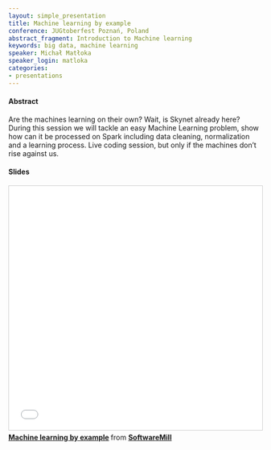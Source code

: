 ```yaml
---
layout: simple_presentation
title: Machine learning by example
conference: JUGtoberfest Poznań, Poland
abstract_fragment: Introduction to Machine learning
keywords: big data, machine learning
speaker: Michał Matłoka
speaker_login: matloka
categories:
- presentations
---
```


<h4>Abstract</h4>
Are the machines learning on their own? Wait, is Skynet already here? During this session we will tackle an easy Machine Learning problem, show how can it be processed on Spark including data cleaning, normalization and a learning process. Live coding session, but only if the machines don’t rise against us.

<h4>Slides</h4>

<iframe src="//www.slideshare.net/slideshow/embed_code/key/mlhDGtC31u3OZP" width="595" height="485" frameborder="0" marginwidth="0" marginheight="0" scrolling="no" style="border:1px solid #CCC; border-width:1px; margin-bottom:5px; max-width: 100%;" allowfullscreen> </iframe> <div style="margin-bottom:5px"> <strong> <a href="//www.slideshare.net/SoftwareMill/machine-learning-by-example" title="Machine learning by example" target="_blank">Machine learning by example</a> </strong> from <strong><a target="_blank" href="//www.slideshare.net/SoftwareMill">SoftwareMill</a></strong> </div>